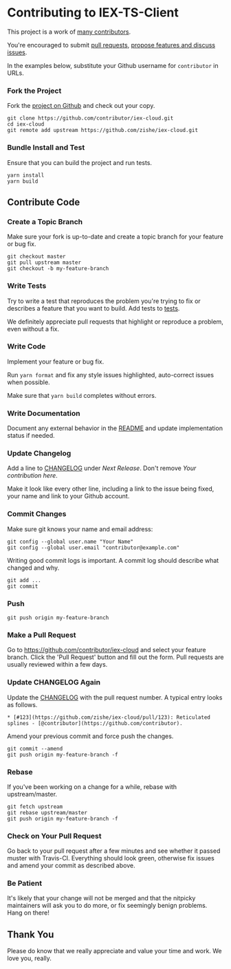 # Contributing to IEX-TS-Client

This project is a work of [many contributors](https://github.com/zishe/iex-cloud/graphs/contributors).

You're encouraged to submit [pull requests](https://github.com/zishe/iex-cloud/pulls), [propose features and discuss issues](https://github.com/zishe/iex-cloud/issues).

In the examples below, substitute your Github username for `contributor` in URLs.

### Fork the Project

Fork the [project on Github](https://github.com/zishe/iex-cloud) and check out your copy.

```
git clone https://github.com/contributor/iex-cloud.git
cd iex-cloud
git remote add upstream https://github.com/zishe/iex-cloud.git
```

### Bundle Install and Test

Ensure that you can build the project and run tests.

```
yarn install
yarn build
```

## Contribute Code

### Create a Topic Branch

Make sure your fork is up-to-date and create a topic branch for your feature or bug fix.

```
git checkout master
git pull upstream master
git checkout -b my-feature-branch
```

### Write Tests

Try to write a test that reproduces the problem you're trying to fix or describes a feature that you want to build. Add tests to [tests](tests).

We definitely appreciate pull requests that highlight or reproduce a problem, even without a fix.

### Write Code

Implement your feature or bug fix.

Run `yarn format` and fix any style issues highlighted, auto-correct issues when possible.

Make sure that `yarn build` completes without errors.

### Write Documentation

Document any external behavior in the [README](README.md) and update implementation status if needed.

### Update Changelog

Add a line to [CHANGELOG](CHANGELOG.md) under *Next Release*. Don't remove *Your contribution here*.

Make it look like every other line, including a link to the issue being fixed, your name and link to your Github account.

### Commit Changes

Make sure git knows your name and email address:

```
git config --global user.name "Your Name"
git config --global user.email "contributor@example.com"
```

Writing good commit logs is important. A commit log should describe what changed and why.

```
git add ...
git commit
```

### Push

```
git push origin my-feature-branch
```

### Make a Pull Request

Go to https://github.com/contributor/iex-cloud and select your feature branch. Click the 'Pull Request' button and fill out the form. Pull requests are usually reviewed within a few days.

### Update CHANGELOG Again

Update the [CHANGELOG](CHANGELOG.md) with the pull request number. A typical entry looks as follows.

```
* [#123](https://github.com/zishe/iex-cloud/pull/123): Reticulated splines - [@contributor](https://github.com/contributor).
```

Amend your previous commit and force push the changes.

```
git commit --amend
git push origin my-feature-branch -f
```

### Rebase

If you've been working on a change for a while, rebase with upstream/master.

```
git fetch upstream
git rebase upstream/master
git push origin my-feature-branch -f
```

### Check on Your Pull Request

Go back to your pull request after a few minutes and see whether it passed muster with Travis-CI. Everything should look green, otherwise fix issues and amend your commit as described above.

### Be Patient

It's likely that your change will not be merged and that the nitpicky maintainers will ask you to do more, or fix seemingly benign problems. Hang on there!

## Thank You

Please do know that we really appreciate and value your time and work. We love you, really.
